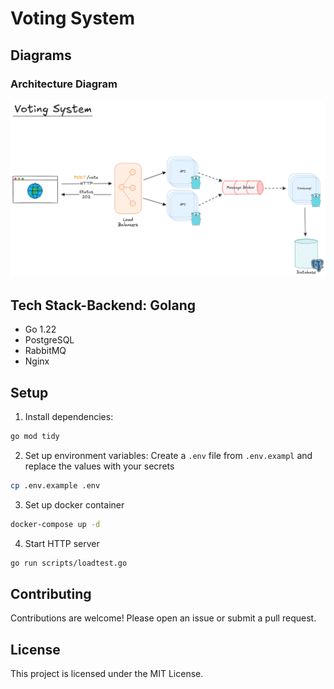 # Voting System

## Diagrams

### Architecture Diagram

![arch](/docs/image.png)

## Tech Stack-**Backend**: Golang

- Go 1.22
- PostgreSQL
- RabbitMQ
- Nginx

## Setup

1. Install dependencies:

```bash
go mod tidy
```

2. Set up environment variables:
   Create a `.env` file from `.env.exampl` and replace the values with your secrets

```bash
cp .env.example .env
```

3. Set up docker container

```bash
docker-compose up -d
```

4. Start HTTP server

```bash
go run scripts/loadtest.go
```

## Contributing

Contributions are welcome! Please open an issue or submit a pull request.

## License

This project is licensed under the MIT License.
